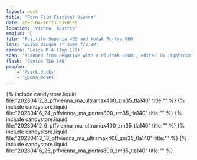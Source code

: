 ```yaml
---
layout: post
title: 'Porn Film Festival Vienna'
date: 2023-04-16T23:53+0100
location: 'Vienna, Austria'
emojis: '🔞'
film: 'Fujifilm Superia 400 and Kodak Portra 800'
lens: 'ZEISS Biogon T* 35mm f/2 ZM'
camera: 'Leica M-A (Typ 127)'
scan: 'scanned from negative with a Plustek 8200i, edited in Lightroom'
flash: 'Contax TLA 140'
people: 
    - '@sick.ducks'
    - '@goma_moves'
---
```


{% include candystore.liquid file:"20230412_3_pffvienna_ma_ultramax400_zm35_tla140" title:"" %}
{% include candystore.liquid file:"20230416_24_pffvienna_ma_portra800_zm35_tla140" title:"" %}
{% include candystore.liquid file:"20230412_6_pffvienna_ma_ultramax400_zm35_tla140" title:"" %}
{% include candystore.liquid file:"20230413_13_pffvienna_ma_ultramax400_zm35_tla140" title:"" %}
{% include candystore.liquid file:"20230416_25_pffvienna_ma_portra800_zm35_tla140" title:"" %}